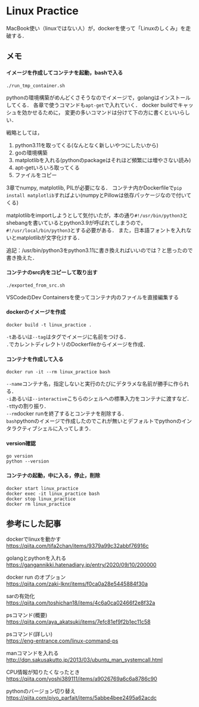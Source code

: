 # Linux Practice

MacBook使い（linuxではない人）が，dockerを使って「Linuxのしくみ」を走破する．

## メモ
#### イメージを作成してコンテナを起動，bashで入る
```
./run_tmp_container.sh
```
pythonの環境構築がめんどくさそうなのでイメージで，golangはインストールしてくる．
各章で使うコマンドも`apt-get`で入れていく．
docker buildでキャッシュを効かせるために，
変更の多いコマンドは分けて下の方に書くといいらしい．

戦略としては，
1. python3.11を取ってくる(なんとなく新しいやつにしたいから)
2. goの環境構築
3. matplotlibを入れる(pythonのpackageはそれほど頻繁には増やさない読み)
4. apt-getいろいろ取ってくる
5. ファイルをコピー

3章でnumpy, matplotlib, PILが必要になる．
コンテナ内かDockerfileで`pip install matplotlib`すればよい(numpyとPillowは依存パッケージなので付いてくる)

matplotlibをimportしようとして気付いたが，本の通り`#!/usr/bin/python3`とshebangを書いているとpython3.9が呼ばれてしまうので，`#!/usr/local/bin/python3`とする必要がある．
また，日本語フォントを入れないとmatplotlibが文字化けする．

追記：/usr/bin/python3をpython3.11に書き換えればいいのでは？と思ったので書き換えた．

#### コンテナのsrc内をコピーして取り出す
```
./exported_from_src.sh
```

VSCodeのDev Containersを使ってコンテナ内のファイルを直接編集する

#### dockerのイメージを作成
```
docker build -t linux_practice .
```
`-t`あるいは`--tag`はタグでイメージに名前をつける．  
`.`でカレントディレクトリのDockerfileからイメージを作成．

#### コンテナを作成して入る
```
docker run -it --rm linux_practice bash
```
`--name`コンテナ名，指定しないと実行のたびにデタラメな名前が勝手に作られる．  
`-i`あるいは`--interactive`こちらのシェルへの標準入力をコンテナに渡すなど．  
`-t`ttyの割り振り．  
`--rm`docker runを終了するとコンテナを削除する．   
`bash`pythonのイメージで作成したのでこれが無いとデフォルトでpythonのインタラクティブシェルに入ってしまう．

#### version確認
```
go version
python --version
```

#### コンテナの起動，中に入る，停止，削除
```
docker start linux_practice
docker exec -it linux_practice bash
docker stop linux_practice
docker rm linux_practice
```

## 参考にした記事

dockerでlinuxを動かす  
https://qiita.com/tifa2chan/items/9379a99c32abbf76916c

golangとpythonを入れる  
https://gangannikki.hatenadiary.jp/entry/2020/09/10/200000

docker run のオプション  
https://qiita.com/zaki-lknr/items/f0ca0a28e5445884f30a

sarの有効化  
https://qiita.com/toshichan18/items/4c6a0ca02466f2e8f32a

psコマンド(概要)  
https://qiita.com/aya_akatsuki/items/7efc81ef9f2b1ec11c58

psコマンド(詳しい)  
https://eng-entrance.com/linux-command-ps

manコマンドを入れる  
http://dqn.sakusakutto.jp/2013/03/ubuntu_man_systemcall.html

CPU情報が知りたくなったとき  
https://qiita.com/yoshi389111/items/a9026769a6c6a8786c90

pythonのバージョン切り替え 
https://qiita.com/piyo_parfait/items/5abbe4bee2495a62acdc
